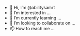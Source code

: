 - 👋 Hi, I’m @abilitysamrt
- 👀 I’m interested in ...
- 🌱 I’m currently learning ...
- 💞️ I’m looking to collaborate on ...
- 📫 How to reach me ...

<!---
abilitysamrt/abilitysamrt is a ✨ special ✨ repository because its `README.md` (this file) appears on your GitHub profile.
You can click the Preview link to take a look at your changes.
--->
